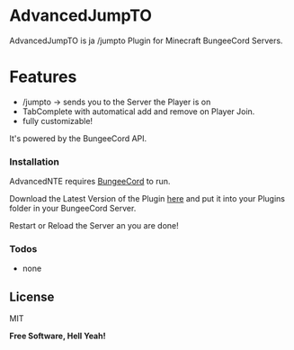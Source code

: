 # AdvancedJumpTO
AdvancedJumpTO is ja /jumpto Plugin for Minecraft BungeeCord Servers.

# Features

  - /jumpto <player> -> sends you to the Server the Player is on
  - TabComplete with automatical add and remove on Player Join.
  - fully customizable!


It's powered by the BungeeCord API.


### Installation

AdvancedNTE requires [BungeeCord](https://www.spigotmc.org/wiki/bungeecord-installation/) to run.

Download the Latest Version of the Plugin [here](https://github.com/blockiyt/advancedjumpto/releases) and put it into your Plugins folder in your BungeeCord Server.

Restart or Reload the Server an you are done!

### Todos
- none



License
----

MIT

**Free Software, Hell Yeah!**
